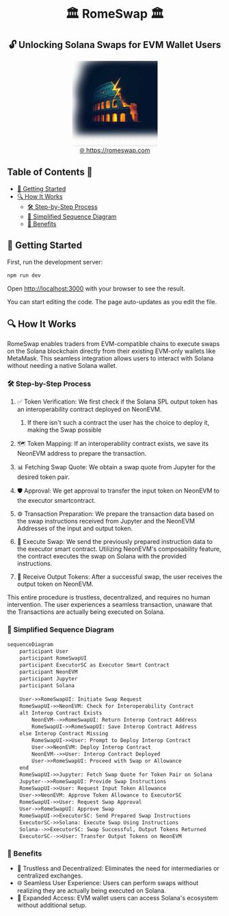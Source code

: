 <center>
        <h1>🏛️ RomeSwap 🏛️</h1>
        <h2>🔓 Unlocking Solana Swaps for EVM Wallet Users</h2>
    <img align="center" width="200" src="./assets/colosseum.webp" />
    <div>
        <a href="https://romeswap.com">🌐 https://romeswap.com</a>
    </div>
</center>

## Table of Contents 📑

<!--toc:start-->

- [🚀 Getting Started](#🚀-getting-started)
- [🔍 How It Works](#🔍-how-it-works)
  - [🛠️ Step-by-Step Process](#🛠️-step-by-step-process)
  - [🎥 Simplified Sequence Diagram](#🎥-simplified-sequence-diagram)
  - [🎯 Benefits](#🎯-benefits)
  <!--toc:end-->

## 🚀 Getting Started

First, run the development server:

```bash
npm run dev
```

Open [http://localhost:3000](http://localhost:3000) with your browser to see the result.

You can start editing the code. The page auto-updates as you edit the file.

## 🔍 How It Works

RomeSwap enables traders from EVM-compatible chains to execute swaps on the Solana blockchain directly from their existing EVM-only wallets like MetaMask. This seamless integration allows users to interact with Solana without needing a native Solana wallet.

### 🛠️ Step-by-Step Process

1. ✅ Token Verification: We first check if the Solana SPL output token has an interoperability contract deployed on NeonEVM.

   1. If there isn't such a contract the user has the choice to deploy it, making the Swap possible

2. 🗺️ Token Mapping: If an interoperability contract exists, we save its NeonEVM address to prepare the transaction.

3. 📊 Fetching Swap Quote: We obtain a swap quote from Jupyter for the desired token pair.

4. 🛡️ Approval: We get approval to transfer the input token on NeonEVM to the executor smartcontract.

5. ⚙️ Transaction Preparation: We prepare the transaction data based on the swap instructions received from Jupyter and the NeonEVM Addresses of the input and output token.

6. 🔄 Execute Swap: We send the previously prepared instruction data to the executor smart contract. Utilizing NeonEVM's composability feature, the contract executes the swap on Solana with the provided instructions.

7. 💸 Receive Output Tokens: After a successful swap, the user receives the output token on NeonEVM.

This entire procedure is trustless, decentralized, and requires no human intervention. The user experiences a seamless transaction, unaware that the Transactions are actually being executed on Solana.

### 🎥 Simplified Sequence Diagram

```mermaid
sequenceDiagram
    participant User
    participant RomeSwapUI
    participant ExecutorSC as Executor Smart Contract
    participant NeonEVM
    participant Jupyter
    participant Solana

    User->>RomeSwapUI: Initiate Swap Request
    RomeSwapUI->>NeonEVM: Check for Interoperability Contract
    alt Interop Contract Exists
        NeonEVM-->>RomeSwapUI: Return Interop Contract Address
        RomeSwapUI->>RomeSwapUI: Save Interop Contract Address
    else Interop Contract Missing
        RomeSwapUI->>User: Prompt to Deploy Interop Contract
        User->>NeonEVM: Deploy Interop Contract
        NeonEVM-->>User: Interop Contract Deployed
        User->>RomeSwapUI: Proceed with Swap or Allowance
    end
    RomeSwapUI->>Jupyter: Fetch Swap Quote for Token Pair on Solana
    Jupyter-->>RomeSwapUI: Provide Swap Instructions
    RomeSwapUI->>User: Request Input Token Allowance
    User->>NeonEVM: Approve Token Allowance to ExecutorSC
    RomeSwapUI->>User: Request Swap Approval
    User->>RomeSwapUI: Approve Swap
    RomeSwapUI->>ExecutorSC: Send Prepared Swap Instructions
    ExecutorSC->>Solana: Execute Swap Using Instructions
    Solana-->>ExecutorSC: Swap Successful, Output Tokens Returned
    ExecutorSC-->>User: Transfer Output Tokens on NeonEVM
```

### 🎯 Benefits

- 🤝 Trustless and Decentralized: Eliminates the need for intermediaries or centralized exchanges.
- 🌐 Seamless User Experience: Users can perform swaps without realizing they are actually being executed on Solana.
- 🔑 Expanded Access: EVM wallet users can access Solana's ecosystem without additional setup.
